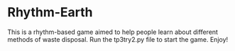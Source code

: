 # Rhythm-Earth
This is a rhythm-based game aimed to help people learn about different methods of waste disposal. Run the tp3try2.py file to start the game. Enjoy!
